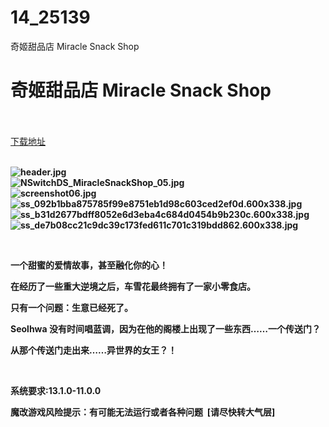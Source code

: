 # 14_25139
奇姬甜品店 Miracle Snack Shop
# 奇姬甜品店 Miracle Snack Shop
 <br/></br>
[下载地址](https://www.switch520.cc/article/25139 "下载地址")
<br/></br>

<p><strong><img title="header.jpg" src="https://www.switch520.cc/muke_img/2021_12_03_202e3c3bd4e82.jpg" alt="header.jpg"></strong><br>
<strong><img title="NSwitchDS_MiracleSnackShop_05.jpg" src="https://www.switch520.cc/muke_img/2021_12_03_148f29e493ba5.jpg" alt="NSwitchDS_MiracleSnackShop_05.jpg"></strong><br>
<strong><img title="screenshot06.jpg" src="https://www.switch520.cc/muke_img/2021_12_03_e10e5da98faa2.jpg" alt="screenshot06.jpg"></strong><br>
<strong><img title="ss_092b1bba875785f99e8751eb1d98c603ced2ef0d.600x338.jpg" src="https://www.switch520.cc/muke_img/2021_12_03_65107f9dac83a.jpg" alt="ss_092b1bba875785f99e8751eb1d98c603ced2ef0d.600x338.jpg"></strong><br>
<strong><img title="ss_b31d2677bdff8052e6d3eba4c684d0454b9b230c.600x338.jpg" src="https://www.switch520.cc/muke_img/2021_12_03_cc43448047310.jpg" alt="ss_b31d2677bdff8052e6d3eba4c684d0454b9b230c.600x338.jpg"></strong><br>
<strong><img title="ss_de7b08cc21c9dc39c173fed611c701c319bdd862.600x338.jpg" src="https://www.switch520.cc/muke_img/2021_12_03_783f7eaada4e5.jpg" alt="ss_de7b08cc21c9dc39c173fed611c701c319bdd862.600x338.jpg">&nbsp;</strong></p>
<p>&nbsp;</p>
<p><strong>一个甜蜜的爱情故事，甚至融化你的心！</strong></p>
<p><strong>在经历了一些重大逆境之后，车雪花最终拥有了一家小零食店。</strong></p>
<p><strong>只有一个问题：生意已经死了。</strong></p>
<p><strong>Seolhwa 没有时间唱蓝调，因为在他的阁楼上出现了一些东西……一个传送门？</strong></p>
<p><strong>从那个传送门走出来……异世界的女王？！</strong></p>
<p>&nbsp;</p>
<p><strong>系统要求:13.1.0-11.0.0</strong></p>
<p><strong>魔改游戏风险提示：有可能无法运行或者各种问题 &nbsp;[请尽快转大气层]</strong></p>



